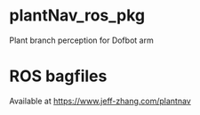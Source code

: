# plantNav_ros_pkg
Plant branch perception for Dofbot arm
# ROS bagfiles
Available at https://www.jeff-zhang.com/plantnav
